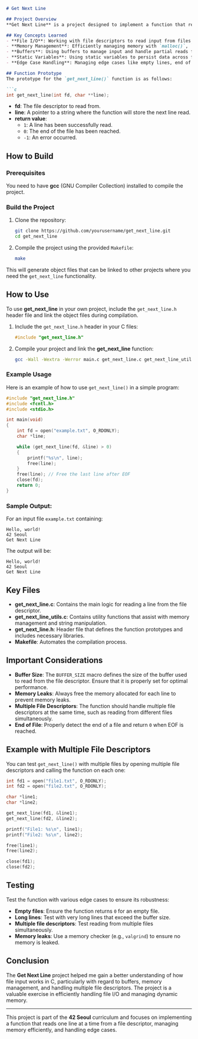 
```markdown
# Get Next Line

## Project Overview
**Get Next Line** is a project designed to implement a function that reads a line from a file descriptor. This project provides a function, `get_next_line()`, that reads from a file (or standard input) one line at a time, regardless of the length of the line. The goal is to manage file I/O efficiently and handle edge cases such as extremely long lines, multiple file descriptors, and incomplete reads.

## Key Concepts Learned
- **File I/O**: Working with file descriptors to read input from files or standard input.
- **Memory Management**: Efficiently managing memory with `malloc()`, `free()`, and dynamic memory allocation to handle variable-length input.
- **Buffers**: Using buffers to manage input and handle partial reads from a file descriptor.
- **Static Variables**: Using static variables to persist data across function calls, enabling continuous reading from the same file descriptor.
- **Edge Case Handling**: Managing edge cases like empty lines, end of file (EOF), and memory leaks.

## Function Prototype
The prototype for the `get_next_line()` function is as follows:

```c
int get_next_line(int fd, char **line);
```

- **fd**: The file descriptor to read from.
- **line**: A pointer to a string where the function will store the next line read.
- **return value**:
  - `1`: A line has been successfully read.
  - `0`: The end of the file has been reached.
  - `-1`: An error occurred.

## How to Build
### Prerequisites
You need to have **gcc** (GNU Compiler Collection) installed to compile the project.

### Build the Project
1. Clone the repository:
   ```bash
   git clone https://github.com/yourusername/get_next_line.git
   cd get_next_line
   ```

2. Compile the project using the provided `Makefile`:
   ```bash
   make
   ```

This will generate object files that can be linked to other projects where you need the `get_next_line` functionality.

## How to Use
To use **get_next_line** in your own project, include the `get_next_line.h` header file and link the object files during compilation.

1. Include the `get_next_line.h` header in your C files:
   ```c
   #include "get_next_line.h"
   ```

2. Compile your project and link the **get_next_line** function:
   ```bash
   gcc -Wall -Wextra -Werror main.c get_next_line.c get_next_line_utils.c -o my_program
   ```

### Example Usage
Here is an example of how to use `get_next_line()` in a simple program:

```c
#include "get_next_line.h"
#include <fcntl.h>
#include <stdio.h>

int main(void)
{
    int fd = open("example.txt", O_RDONLY);
    char *line;

    while (get_next_line(fd, &line) > 0)
    {
        printf("%s\n", line);
        free(line);
    }
    free(line); // Free the last line after EOF
    close(fd);
    return 0;
}
```

### Sample Output:
For an input file `example.txt` containing:
```
Hello, world!
42 Seoul
Get Next Line
```

The output will be:
```
Hello, world!
42 Seoul
Get Next Line
```

## Key Files
- **get_next_line.c**: Contains the main logic for reading a line from the file descriptor.
- **get_next_line_utils.c**: Contains utility functions that assist with memory management and string manipulation.
- **get_next_line.h**: Header file that defines the function prototypes and includes necessary libraries.
- **Makefile**: Automates the compilation process.

## Important Considerations
- **Buffer Size**: The `BUFFER_SIZE` macro defines the size of the buffer used to read from the file descriptor. Ensure that it is properly set for optimal performance.
- **Memory Leaks**: Always free the memory allocated for each line to prevent memory leaks.
- **Multiple File Descriptors**: The function should handle multiple file descriptors at the same time, such as reading from different files simultaneously.
- **End of File**: Properly detect the end of a file and return `0` when EOF is reached.

## Example with Multiple File Descriptors
You can test `get_next_line()` with multiple files by opening multiple file descriptors and calling the function on each one:

```c
int fd1 = open("file1.txt", O_RDONLY);
int fd2 = open("file2.txt", O_RDONLY);

char *line1;
char *line2;

get_next_line(fd1, &line1);
get_next_line(fd2, &line2);

printf("File1: %s\n", line1);
printf("File2: %s\n", line2);

free(line1);
free(line2);

close(fd1);
close(fd2);
```

## Testing
Test the function with various edge cases to ensure its robustness:
- **Empty files**: Ensure the function returns `0` for an empty file.
- **Long lines**: Test with very long lines that exceed the buffer size.
- **Multiple file descriptors**: Test reading from multiple files simultaneously.
- **Memory leaks**: Use a memory checker (e.g., `valgrind`) to ensure no memory is leaked.

## Conclusion
The **Get Next Line** project helped me gain a better understanding of how file input works in C, particularly with regard to buffers, memory management, and handling multiple file descriptors. The project is a valuable exercise in efficiently handling file I/O and managing dynamic memory.

---

This project is part of the **42 Seoul** curriculum and focuses on implementing a function that reads one line at a time from a file descriptor, managing memory efficiently, and handling edge cases.
```
